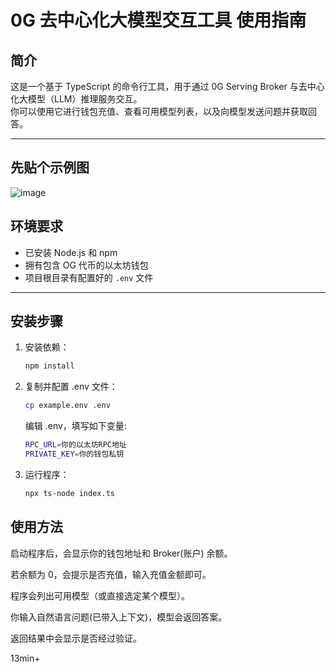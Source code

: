 # 0G 去中心化大模型交互工具 使用指南

## 简介

这是一个基于 TypeScript 的命令行工具，用于通过 0G Serving Broker 与去中心化大模型（LLM）推理服务交互。  
你可以使用它进行钱包充值、查看可用模型列表，以及向模型发送问题并获取回答。

---

## 先贴个示例图
![image](https://github.com/user-attachments/assets/13eb47df-f403-4bf5-9f34-4d908fe2a33b)


## 环境要求

- 已安装 Node.js 和 npm  
- 拥有包含 OG 代币的以太坊钱包  
- 项目根目录有配置好的 `.env` 文件  
---

## 安装步骤

1. 安装依赖：
   ```bash
   npm install
   ```
2. 复制并配置 .env 文件：
   ```bash
   cp example.env .env
   ```
   编辑 .env，填写如下变量:
   ```bash
   RPC_URL=你的以太坊RPC地址
   PRIVATE_KEY=你的钱包私钥
   ```
3. 运行程序：
   ```bash
   npx ts-node index.ts
   ```

## 使用方法
启动程序后，会显示你的钱包地址和 Broker(账户) 余额。

若余额为 0，会提示是否充值，输入充值金额即可。

程序会列出可用模型（或直接选定某个模型）。

你输入自然语言问题(已带入上下文)，模型会返回答案。

返回结果中会显示是否经过验证。

13min+